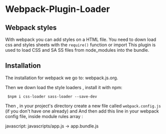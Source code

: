 # Webpack-Plugin-Loader

## Webpack styles

With webpack you can add styles on a HTML file. You need to down load css and styles sheets with the `require()` function or import
This plugin is used to load CSS and SA SS files from node_modules into the bundle.

## Installation

The installation for webpack we go to: webpack.js.org.

Then we down load the style loaders , install it with npm:

```
 $npm i css-loader sass-loader --save-dev

```

Then , in your project's directory create a new file called `webpack.config.js` (if you don't have one already) and
And then add this line in your webpack config file, inside module rules array :

javascript:
javascripts/app.js -> app.bundle.js
